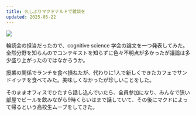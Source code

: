 ```yaml
---
title: 久しぶりマクドナルドで雑談を
updated: 2025-05-22
---
```

![](https://i.imgur.com/Ck4Ctn4.jpeg)

輪読会の担当だったので、cognitive science 学会の論文を一つ発表してみた。全然分野を知らんのでコンテキストを知らずに色々不明点が多かったが議論は多少盛り上がったのではなかろうか。

授業の関係でランチを食べ損ねたが、代わりに1人で新しくできたカフェでサンドイッチを食べてみた。美味しくなかったが珍しいことをした。

そのままオフィスでひたすら話し込んでいたら、全員参加になり、みんなで狭い部屋でビールを飲みながら9時くらいはまで話していて、その後にマクドによって帰るという高校生ムーブをしてきた。